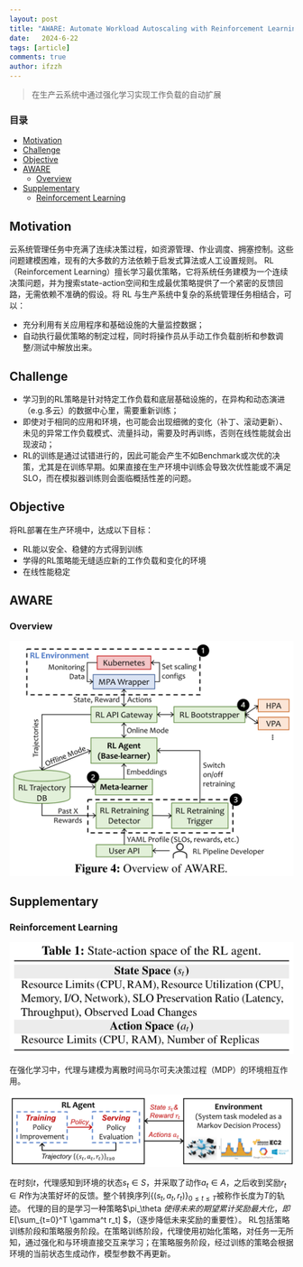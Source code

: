 ```yaml
---
layout: post
title: "AWARE: Automate Workload Autoscaling with Reinforcement Learning in Production Cloud Systems"
date:   2024-6-22
tags: [article]
comments: true
author: ifzzh
---
```


> 在生产云系统中通过强化学习实现工作负载的自动扩展

<!-- ###### 说明： -->

<!-- more -->

### 目录

- [Motivation](#motivation)
- [Challenge](#challenge)
- [Objective](#objective)
- [AWARE](#aware)
  - [Overview](#overview)
- [Supplementary](#supplementary)
  - [Reinforcement Learning](#reinforcement-learning)


## Motivation

云系统管理任务中充满了连续决策过程，如资源管理、作业调度、拥塞控制。这些问题建模困难，现有的大多数的方法依赖于启发式算法或人工设置规则。
RL（Reinforcement Learning）擅长学习最优策略，它将系统任务建模为一个连续决策问题，并为搜索state-action空间和生成最优策略提供了一个紧密的反馈回路，无需依赖不准确的假设。将 RL 与生产系统中复杂的系统管理任务相结合，可以：
- 充分利用有关应用程序和基础设施的大量监控数据；
- 自动执行最优策略的制定过程，同时将操作员从手动工作负载剖析和参数调整/测试中解放出来。

## Challenge
- 学习到的RL策略是针对特定工作负载和底层基础设施的，在异构和动态演进（e.g.多云）的数据中心里，需要重新训练；
- 即使对于相同的应用和环境，也可能会出现细微的变化（补丁、滚动更新）、未见的异常工作负载模式、流量抖动，需要及时再训练，否则在线性能就会出现波动；
- RL的训练是通过试错进行的，因此可能会产生不如Benchmark或次优的决策，尤其是在训练早期。如果直接在生产环境中训练会导致次优性能或不满足SLO，而在模拟器训练则会面临概括性差的问题。

## Objective
将RL部署在生产环境中，达成以下目标：
- RL能以安全、稳健的方式得到训练
- 学得的RL策略能无缝适应新的工作负载和变化的环境
- 在线性能稳定

## AWARE

### Overview

<img src="../images/2024-06-22-AWARE/overview.png">



## Supplementary

### Reinforcement Learning

<img src="../images/2024-06-22-AWARE/state-action.png">


在强化学习中，代理与建模为离散时间马尔可夫决策过程（MDP）的环境相互作用。

<img src="../images/2024-06-22-AWARE/RL.png" />

在时刻$t$，代理感知到环境的状态$s_t \in S$，并采取了动作$a_t \in A$，之后收到奖励$r_t \in R$作为决策好坏的反馈。整个转换序列$\{(s_t, a_t, r_t)\}_{0\le t\le T}$被称作长度为$T$的轨迹。
代理的目的是学习一种策略$\pi_\theta $使得未来的期望累计奖励最大化，即$E[\sum_{t=0}^T \gamma^t r_t] $，（逐步降低未来奖励的重要性）。
RL包括策略训练阶段和策略服务阶段。在策略训练阶段，代理使用初始化策略，对任务一无所知，通过强化和与环境直接交互来学习；在策略服务阶段，经过训练的策略会根据环境的当前状态生成动作，模型参数不再更新。